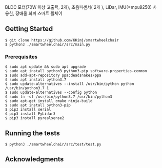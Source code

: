 BLDC 모터(70W 이상 고출력, 2개), 초음파센서( 2개 ), LiDar, IMU(=mpu9250) 사용한, 장애물 회피 스마트 휠체어

## Getting Started
```
$ git clone https://github.com/KKimj/smartwheelchair
$ python3 ./smartwheelchair/src/main.py
```

### Prerequisites
```
$ sudo apt update && sudo apt upgrade
$ sudo apt install python3 python3-pip software-properties-common
$ sudo add-apt-repository ppa:deadsnakes/ppa
$ sudo apt install python3.7
$ sudo update-alternatives --install /usr/bin/python python /usr/bin/python3.7 1
$ sudo update-alternatives --config python
$ sudo ln -sf /usr/bin/python3.7 /usr/bin/python3
$ sudo apt-get install cmake ninja-build
$ sudo apt install python3-pip
$ pip3 install serial
$ pip3 install PyLidar3
$ pip3 install pyrealsense2
```

## Running the tests
```
$ python3 ./smartwheelchair/src/test/test.py
```

## Acknowledgments
